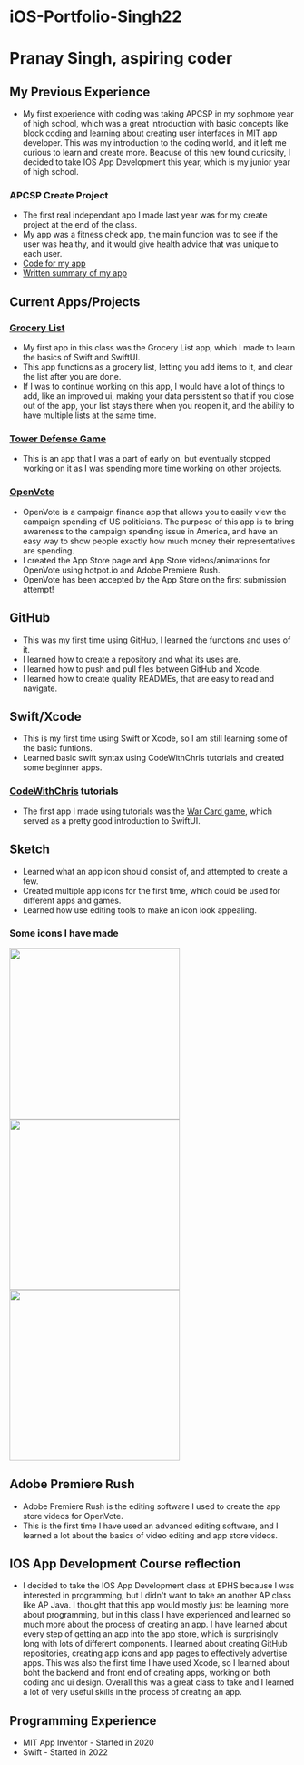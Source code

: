 # iOS-Portfolio-Singh22
# Pranay Singh, aspiring coder
## My Previous Experience
* My first experience with coding was taking APCSP in my sophmore year of high school, which was a great introduction with basic concepts like block coding and learning about creating user interfaces in MIT app developer. This was my introduction to the coding world, and it left me curious to learn and create more. Beacuse of this new found curiosity, I decided to take IOS App Development this year, which is my junior year of high school. 
### APCSP Create Project
* The first real independant app I made last year was for my create project at the end of the class.
* My app was a fitness check app, the main function was to see if the user was healthy, and it would give health advice that was unique to each user. 
* [Code for my app](https://docs.google.com/document/d/1p63aB9sUG9sxqUp9bvRLz0oVD8ch_GrwGw7GAGzH1io/edit?usp=sharing)
* [Written summary of my app](https://docs.google.com/document/d/1fgVzvcrEFoP4Dtl84nQLB18BENNpiSHjT4IuV_bA6-w/edit?usp=sharing)
## Current Apps/Projects
### [Grocery List](https://github.com/PranaySingh04/GroceryList/tree/main)
* My first app in this class was the Grocery List app, which I made to learn the basics of Swift and SwiftUI.
* This app functions as a grocery list, letting you add items to it, and clear the list after you are done.
* If I was to continue working on this app, I would have a lot of things to add, like an improved ui, making your data persistent so that if you close out of the app, your list stays there when you reopen it, and the ability to have multiple lists at the same time.
### [Tower Defense Game](https://github.com/EPHS-iOS/Tower-Defense)
* This is an app that I was a part of early on, but eventually stopped working on it as I was spending more time working on other projects.
### [OpenVote](https://github.com/BillA-Dev/OpenVote)
* OpenVote is a campaign finance app that allows you to easily view the campaign spending of US politicians. The purpose of this app is to bring awareness to the campaign spending issue in America, and have an easy way to show people exactly how much money their representatives are spending.
* I created the App Store page and App Store videos/animations for OpenVote using hotpot.io and Adobe Premiere Rush.
* OpenVote has been accepted by the App Store on the first submission attempt!
## GitHub
* This was my first time using GitHub, I learned the functions and uses of it.
* I learned how to create a repository and what its uses are.
* I learned how to push and pull files between GitHub and Xcode.
* I learned how to create quality READMEs, that are easy to read and navigate. 
## Swift/Xcode
* This is my first time using Swift or Xcode, so I am still learning some of the basic funtions.
* Learned basic swift syntax using CodeWithChris tutorials and created some beginner apps.
### [CodeWithChris](https://www.youtube.com/c/CodeWithChris/videos) tutorials
* The first app I made using tutorials was the [War Card game](), which served as a pretty good introduction to SwiftUI. 
## Sketch
* Learned what an app icon should consist of, and attempted to create a few.
* Created multiple app icons for the first time, which could be used for different apps and games. 
* Learned how use editing tools to make an icon look appealing.
### Some icons I have made
<img src="https://user-images.githubusercontent.com/98762826/162010051-e3010f5d-54e4-4b6d-9a2a-7d2e12202970.png" width="300" height="300">  <img src="https://user-images.githubusercontent.com/98762826/162009787-950fd002-6cc0-49b3-a6f2-0d77181392d5.png" width="300" height="300"> <img src="https://user-images.githubusercontent.com/98762826/172230183-e9828827-4a66-4e93-a332-f780be2c8b77.png" width="300" height="300">
## Adobe Premiere Rush
* Adobe Premiere Rush is the editing software I used to create the app store videos for OpenVote. 
* This is the first time I have used an advanced editing software, and I learned a lot about the basics of video editing and app store videos.
## IOS App Development Course reflection
* I decided to take the IOS App Development class at EPHS because I was interested in programming, but I didn't want to take an another AP class like AP Java. I thought that this app would mostly just be learning more about programming, but in this class I have experienced and learned so much more about the process of creating an app. I have learned about every step of getting an app into the app store, which is surprisingly long with lots of different components. I learned about creating GitHub repositories, creating app icons and app pages to effectively advertise apps. This was also the first time I have used Xcode, so I learned about boht the backend and front end of creating apps, working on both coding and ui design. Overall this was a great class to take and I learned a lot of very useful skills in the process of creating an app.

## Programming Experience
* MIT App Inventor - Started in 2020
* Swift - Started in 2022

